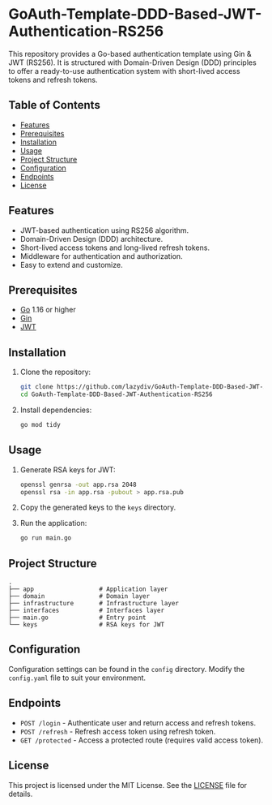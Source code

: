 # GoAuth-Template-DDD-Based-JWT-Authentication-RS256

This repository provides a Go-based authentication template using Gin & JWT (RS256). It is structured with Domain-Driven Design (DDD) principles to offer a ready-to-use authentication system with short-lived access tokens and refresh tokens.

## Table of Contents
- [Features](#features)
- [Prerequisites](#prerequisites)
- [Installation](#installation)
- [Usage](#usage)
- [Project Structure](#project-structure)
- [Configuration](#configuration)
- [Endpoints](#endpoints)
- [License](#license)

## Features
- JWT-based authentication using RS256 algorithm.
- Domain-Driven Design (DDD) architecture.
- Short-lived access tokens and long-lived refresh tokens.
- Middleware for authentication and authorization.
- Easy to extend and customize.

## Prerequisites
- [Go](https://golang.org/dl/) 1.16 or higher
- [Gin](https://github.com/gin-gonic/gin)
- [JWT](https://github.com/dgrijalva/jwt-go)

## Installation
1. Clone the repository:
    ```sh
    git clone https://github.com/lazydiv/GoAuth-Template-DDD-Based-JWT-Authentication-RS256.git
    cd GoAuth-Template-DDD-Based-JWT-Authentication-RS256
    ```

2. Install dependencies:
    ```sh
    go mod tidy
    ```

## Usage
1. Generate RSA keys for JWT:
    ```sh
    openssl genrsa -out app.rsa 2048
    openssl rsa -in app.rsa -pubout > app.rsa.pub
    ```

2. Copy the generated keys to the `keys` directory.

3. Run the application:
    ```sh
    go run main.go
    ```

## Project Structure
```
.
├── app                  # Application layer
├── domain               # Domain layer
├── infrastructure       # Infrastructure layer
├── interfaces           # Interfaces layer
├── main.go              # Entry point
└── keys                 # RSA keys for JWT
```

## Configuration
Configuration settings can be found in the `config` directory. Modify the `config.yaml` file to suit your environment.

## Endpoints
- `POST /login` - Authenticate user and return access and refresh tokens.
- `POST /refresh` - Refresh access token using refresh token.
- `GET /protected` - Access a protected route (requires valid access token).

## License
This project is licensed under the MIT License. See the [LICENSE](LICENSE) file for details.
